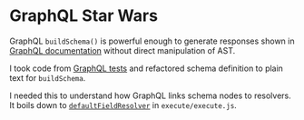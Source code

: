 # GraphQL Star Wars

GraphQL `buildSchema()` is powerful enough to generate responses shown in [GraphQL documentation](https://graphql.org/learn/schema/) without direct manipulation of AST.

I took code from [GraphQL tests](https://github.com/graphql/graphql-js/tree/a9a21f3081acfa4740ad392e28239d09befe8b9c/src/__tests__) and refactored schema definition to plain text for `buildSchema`.

I needed this to understand how GraphQL links schema nodes to resolvers. It boils down to [`defaultFieldResolver`](https://github.com/graphql/graphql-js/blob/a9a21f3081acfa4740ad392e28239d09befe8b9c/src/execution/execute.js#L1214-L1228) in `execute/execute.js`.
